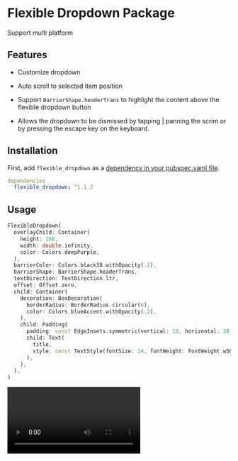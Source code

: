 # Flexible Dropdown Package

Support multi platform

## Features

* Customize dropdown

* Auto scroll to selected item position

* Support `BarrierShape.headerTrans` to highlight the content above the flexible dropdown button

* Allows the dropdown to be dismissed by tapping | panning the scrim or by pressing the escape key on the keyboard.

## Installation

First, add `flexible_dropdown` as a [dependency in your pubspec.yaml file](https://flutter.dev/using-packages/).

```yaml
dependencies
  flexible_dropdown: ^1.1.2
```

## Usage

```dart
FlexibleDropdown(
  overlayChild: Container(
    height: 160,
    width: double.infinity,
    color: Colors.deepPurple,
  ),
  barrierColor: Colors.black38.withOpacity(.2),
  barrierShape: BarrierShape.headerTrans,
  textDirection: TextDirection.ltr,
  offset: Offset.zero,
  child: Container(
    decoration: BoxDecoration(
      borderRadius: BorderRadius.circular(6),
      color: Colors.blueAccent.withOpacity(.2),
    ),
    child: Padding(
      padding: const EdgeInsets.symmetric(vertical: 10, horizontal: 20),
      child: Text(
        title,
        style: const TextStyle(fontSize: 14, fontWeight: FontWeight.w500),
      ),
    ),
  ),
)
```

<video src="assets/example1.mp4" controls title="Title"></video>
